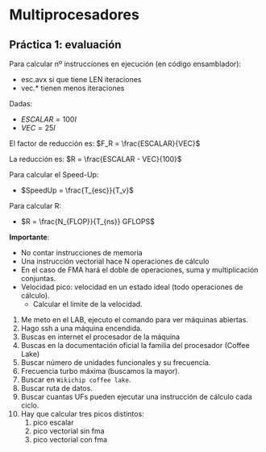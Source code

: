 # Multiprocesadores

## Práctica 1: evaluación

Para calcular nº instrucciones en ejecución (en código ensamblador):

- esc.avx si que tiene LEN iteraciones
- vec.* tienen menos iteraciones

Dadas:

- $ESCALAR = 100I$
- $VEC = 25I$

El factor de reducción es: $F_R = \frac{ESCALAR}{VEC}$

La reducción es: $R = \frac{ESCALAR - VEC}{100}$

Para calcular el Speed-Up:

- $SpeedUp = \frac{T_{esc}}{T_v}$


Para calcular R:

- $R = \frac{N_{FLOP}}{T_{ns}} GFLOPS$


**Importante**:

- No contar instrucciones de memoria
- Una instrucción vectorial hace N operaciones de cálculo
- En el caso de FMA hará el doble de operaciones, suma y multiplicación conjuntas.
- Velocidad pico: velocidad en un estado ideal (todo operaciones de cálculo).
  - Calcular el límite de la velocidad.

1. Me meto en el LAB, ejecuto el comando para ver máquinas abiertas.
2. Hago ssh a una máquina encendida.
3. Buscas en internet el procesador de la máquina
4. Buscas en la documentación oficial la familia del procesador (Coffee Lake)
5. Buscar número de unidades funcionales y su frecuencia.
6. Frecuencia turbo máxima (buscamos la mayor).
7. Buscar en ``Wikichip coffee lake``.
8. Buscar ruta de datos.
9. Buscar cuantas UFs pueden ejecutar una instrucción de cálculo cada ciclo.
10. Hay que calcular tres picos distintos:
    1.  pico escalar
    2.  pico vectorial sin fma
    3.  pico vectorial con fma

